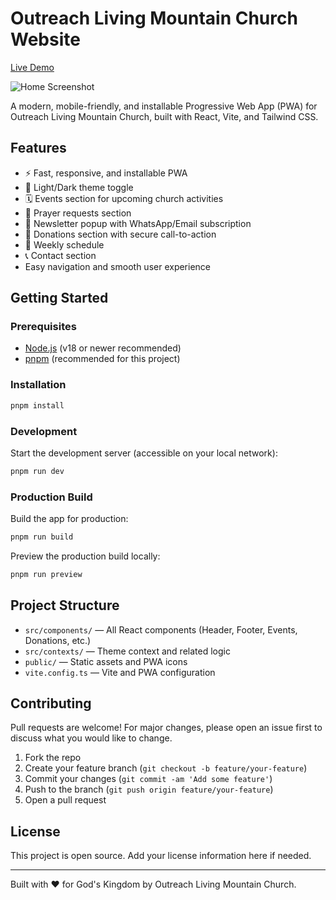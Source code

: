 # Outreach Living Mountain Church Website

[Live Demo](https://vercel.com/brian-mashetis-projects/olmc/4pjw4rDmwk36PZVnjkYxfjqYY9Dj)

![Home Screenshot](images/home.png)

A modern, mobile-friendly, and installable Progressive Web App (PWA) for Outreach Living Mountain Church, built with React, Vite, and Tailwind CSS.

## Features

- ⚡ Fast, responsive, and installable PWA
- 🌙 Light/Dark theme toggle
- 🗓️ Events section for upcoming church activities
- 🙏 Prayer requests section
- 💬 Newsletter popup with WhatsApp/Email subscription
- 💝 Donations section with secure call-to-action
- 📅 Weekly schedule
- 📞 Contact section
- Easy navigation and smooth user experience

## Getting Started

### Prerequisites
- [Node.js](https://nodejs.org/) (v18 or newer recommended)
- [pnpm](https://pnpm.io/) (recommended for this project)

### Installation
```bash
pnpm install
```

### Development
Start the development server (accessible on your local network):
```bash
pnpm run dev
```

### Production Build
Build the app for production:
```bash
pnpm run build
```

Preview the production build locally:
```bash
pnpm run preview
```

## Project Structure
- `src/components/` — All React components (Header, Footer, Events, Donations, etc.)
- `src/contexts/` — Theme context and related logic
- `public/` — Static assets and PWA icons
- `vite.config.ts` — Vite and PWA configuration

## Contributing
Pull requests are welcome! For major changes, please open an issue first to discuss what you would like to change.

1. Fork the repo
2. Create your feature branch (`git checkout -b feature/your-feature`)
3. Commit your changes (`git commit -am 'Add some feature'`)
4. Push to the branch (`git push origin feature/your-feature`)
5. Open a pull request

## License
This project is open source. Add your license information here if needed.

---

Built with ❤️ for God's Kingdom by Outreach Living Mountain Church.
